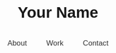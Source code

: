 <!DOCTYPE html>
<html>
<head>
    <title>Your Name</title>
    <style>
        body {
            text-align: center;
            font-family: Arial, sans-serif;
            margin: 50px;
        }
        h1 {
            font-size: 2.5em;
            margin-bottom: 40px;
        }
        a {
            font-size: 1.2em;
            margin: 0 20px;
            text-decoration: none;
            color: #333;
        }
        a:hover {
            text-decoration: underline;
        }
    </style>
</head>
<body>
    <h1>Your Name</h1>
    <a href="#about">About</a>
    <a href="#work">Work</a>
    <a href="#contact">Contact</a>
</body>
</html>
